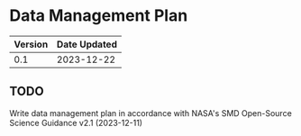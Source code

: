 # Data Management Plan

| Version | Date Updated |
|---|---|
| 0.1 | 2023-12-22 |

## TODO
Write data management plan in accordance with NASA's SMD Open-Source Science Guidance v2.1 (2023-12-11)

